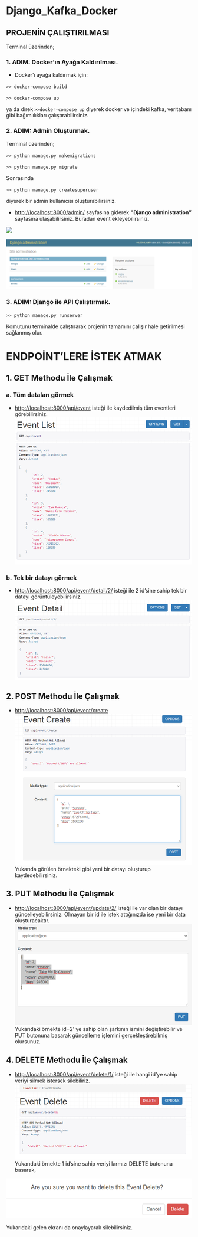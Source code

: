 # Django_Kafka_Docker
 
## PROJENİN ÇALIŞTIRILMASI 
Terminal üzerinden;
### 1. ADIM: Docker’ın Ayağa Kaldırılması.
   - Docker’ı ayağa kaldırmak için:
 
 `>> docker-compose build `
   
 `>> docker-compose up `
    
   ya da direk `>>docker-compose up` diyerek docker ve içindeki kafka, veritabanı gibi bağımlılıkları çalıştırabilirsiniz.
   
### 2. ADIM: Admin Oluşturmak.
   Terminal üzerinden;
   
   `>> python manage.py makemigrations`
   
   `>> python manage.py migrate`
   
 Sonrasında

`>> python manage.py createsuperuser`
 
diyerek bir admin kullanıcısı oluşturabilirsiniz.

  - [http://localhost:8000/admin/](http://localhost:8000/admin/) sayfasına giderek **"Django administration”** sayfasına ulaşabilirsiniz. Buradan event ekleyebilirsiniz.
 
![](https://github.com/E-AleynaElmas/Django_Kafka_Docker/blob/main/for_readme/django%20administration%20giri%C5%9F.PNG)

![](https://github.com/E-AleynaElmas/Django_Kafka_Docker/blob/main/for_readme/admin%20panel.PNG)

### 3. ADIM: Django ile API Çalıştırmak.

`>> python manage.py runserver`
     
  Komutunu terminalde çalıştırarak projenin tamamını çalışır hale getirilmesi sağlanmış olur.


# ENDPOİNT’LERE İSTEK ATMAK
## 1. GET Methodu İle Çalışmak
### a. Tüm dataları görmek
   - [http://localhost:8000/api/event](http://localhost:8000/api/event) isteği ile kaydedilmiş tüm eventleri görebilirsiniz.
   ![](https://github.com/E-AleynaElmas/Django_Kafka_Docker/blob/main/for_readme/get.png)
 ### b. Tek bir datayı görmek
   - [http://localhost:8000/api/event/detail/2/](http://localhost:8000/api/event/detail/2/) isteği ile 2 id’sine sahip tek bir datayı görüntüleyebilirsiniz.
   ![](https://github.com/E-AleynaElmas/Django_Kafka_Docker/blob/main/for_readme/get1.png)


## 2.	POST Methodu İle Çalışmak
  - [http://localhost:8000/api/event/create](http://localhost:8000/api/event/create)
  ![](https://github.com/E-AleynaElmas/Django_Kafka_Docker/blob/main/for_readme/create.png)
  Yukarıda görülen örnekteki gibi yeni bir datayı oluşturup kaydedebilirsiniz.
  

## 3.	PUT Methodu İle Çalışmak
  - [http://localhost:8000/api/event/update/2/](http://localhost:8000/api/event/update/2/) isteği ile var olan bir datayı güncelleyebilirsiniz. Olmayan bir id ile istek attığınızda ise yeni bir data oluşturacaktır.
![](https://github.com/E-AleynaElmas/Django_Kafka_Docker/blob/main/for_readme/update.png)
Yukarıdaki örnekte id=2’ ye sahip olan şarkının ismini değiştirebilir ve PUT butonuna basarak güncelleme işlemini gerçekleştirebilmiş olursunuz.


## 4.	DELETE Methodu İle Çalışmak
  - [http://localhost:8000/api/event/delete/1/](http://localhost:8000/api/event/delete/1/) isteği ile hangi id’ye sahip veriyi silmek istersek silebiliriz.
  ![](https://github.com/E-AleynaElmas/Django_Kafka_Docker/blob/main/for_readme/delete.png)
  Yukarıdaki örnekte 1 id’sine sahip veriyi kırmızı DELETE butonuna basarak,
  
   ![](https://github.com/E-AleynaElmas/Django_Kafka_Docker/blob/main/for_readme/sure.png)
  
Yukarıdaki gelen ekranı da onaylayarak silebilirsiniz.
